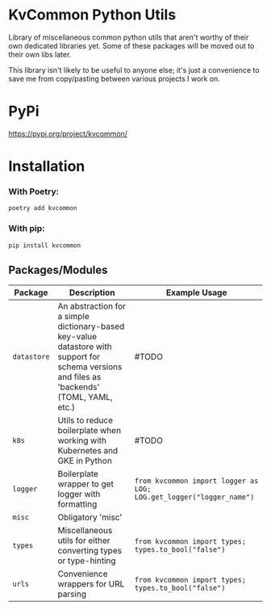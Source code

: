 # KvCommon Python Utils

Library of miscellaneous common python utils that aren't worthy of their own dedicated libraries yet. Some of these packages will be moved out to their own libs later.

This library isn't likely to be useful to anyone else; it's just a convenience to save me from copy/pasting between various projects I work on.

# PyPi
https://pypi.org/project/kvcommon/

# Installation
### With Poetry:
`poetry add kvcommon`

### With pip:
`pip install kvcommon`

## Packages/Modules

| Package | Description | Example Usage |
|---|---|---|
|`datastore`|An abstraction for a simple dictionary-based key-value datastore with support for schema versions and files as 'backends' (TOML, YAML, etc.)|#TODO|
|`k8s`|Utils to reduce boilerplate when working with Kubernetes and GKE in Python|#TODO|
|`logger`|Boilerplate wrapper to get logger with formatting|`from kvcommon import logger as LOG; LOG.get_logger("logger_name")`|
|`misc`|Obligatory 'misc'
|`types`|Miscellaneous utils for either converting types or type-hinting|`from kvcommon import types; types.to_bool("false")`|
|`urls`|Convenience wrappers for URL parsing|`from kvcommon import types; types.to_bool("false")`|
